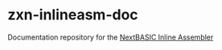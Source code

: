 # zxn-inlineasm-doc
Documentation repository for the [NextBASIC Inline Assembler](https://taylorza.itch.io/nextbasic-inline-assembler)
